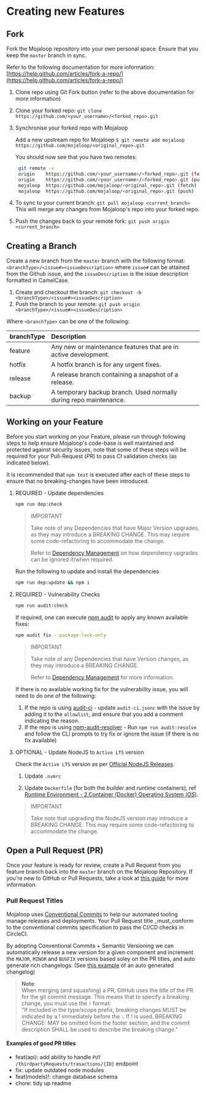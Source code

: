 # Creating new Features

## Fork

Fork the Mojaloop repository into your own personal space. Ensure that you keep the `master` branch in sync.

Refer to the following documentation for more information: [https://help.github.com/articles/fork-a-repo/](https://help.github.com/articles/fork-a-repo/)

1. Clone repo using Git Fork button \(refer to the above documentation for more information\)
2. Clone your forked repo: `git clone https://github.com/<your_username>/<forked_repo>.git`
3. Synchronise your forked repo with Mojaloop

   Add a new upstream repo for Mojaloop `$ git remote add mojaloop https://github.com/mojaloop/<original_repo>.git`

   You should now see that you have two remotes:

   ```bash
    git remote -v
    origin    https://github.com/<your_username>/<forked_repo>.git (fetch)
    origin    https://github.com/<your_username>/<forked_repo>.git (push)
    mojaloop  https://github.com/mojaloop/<original_repo>.git (fetch)
    mojaloop  https://github.com/mojaloop/<original_repo>.git (push)
   ```

4. To sync to your current branch: `git pull mojaloop <current_branch>` This will merge any changes from Mojaloop's repo into your forked repo.
5. Push the changes back to your remote fork: `git push origin <current_branch>`

## Creating a Branch

Create a new branch from the `master` branch with the following format: `<branchType>/<issue#><issueDescription>` where `issue#` can be attained from the Github issue, and the `issueDescription` is the issue description formatted in CamelCase.

1. Create and checkout the branch: `git checkout -b <branchType>/<issue#><issueDescription>`
2. Push the branch to your remote: `git push origin <branchType>/<issue#><issueDescription>`

Where `<branchType>` can be one of the following:

| branchType | Description |
| :--- | :--- |
| feature | Any new or maintenance features that are in active development. |
| hotfix | A hotfix branch is for any urgent fixes. |
| release | A release branch containing a snapshot of a release. |
| backup | A temporary backup branch. Used normally during repo maintenance. |

## Working on your Feature

Before you start working on your Feature, please run through following steps to help ensure Mojaloop's  code-base is well maintained and protected against security issues, note that some of these steps will be required for your Pull-Request (*PR*) to pass CI validation checks (as indicated below).

It is recommended that `npm test` is executed after each of these steps to ensure that no breaking-changes have been introduced.

1. REQUIRED - Update dependencies

   ```bash
   npm run dep:check
   ```

   >
   > IMPORTANT
   >
   > Take note of any Dependencies that have Major Version upgrades, as they may introduce a BREAKING CHANGE. This may require some code-refactoring to accommodate the change.
   >
   > Refer to [Dependency Management](./guide#dependency-upgrades) on how dependency upgrades can be ignored if/when required.
   >

   Run the following to update and install the dependencies

   ```bash
   npm run dep:update && npm i
   ```

2. REQUIRED - Vulnerability Checks

   ```bash
   npm run audit:check
   ```

   If required, one can execute [npm audit](https://docs.npmjs.com/cli/v8/commands/npm-audit) to apply any known available fixes:

   ```bash
   npm audit fix --package-lock-only
   ```

   >
   > IMPORTANT
   >
   > Take note of any Dependencies that have Version changes, as they may introduce a BREAKING CHANGE.
   >
   > Refer to [Dependency Management](./guide#dependency-auditing) for more information.
   >

   If there is no available working fix for the vulnerability issue, you will need to do one of the following:

   1. If the repo is using [audit-ci](https://www.npmjs.com/package/audit-ci) - update `audit-ci.jsonc` with the issue by adding it to the `allowlist`, and ensure that you add a comment indicating the reason.
   2. If the repo is using [npm-audit-resolver](https://www.npmjs.com/package/npm-audit-resolver) - Run `npm run audit:resolve` and follow the CLI prompts to try fix or ignore the issue (if there is no fix available)

3. OPTIONAL - Update NodeJS to `Active LTS` version

   Check the `Active LTS` version as per [Official NodeJS Releases](https://nodejs.org/en/about/releases).

   1. Update `.nvmrc`

   2. Update `Dockerfile` (for both the *builder* and *runtime* containers), ref [Runtime Environment - 2.Container (Docker) Operating System (*OS*)](./guide.md#runtime-environment).

   >
   > IMPORTANT
   >
   > Take note that upgrading the NodeJS version may introduce a BREAKING CHANGE. This may require some code-refactoring to accommodate the change.
   >

## Open a Pull Request (PR)

Once your feature is ready for review, create a Pull Request from you feature branch back into the `master` branch on the Mojaloop Repository. If you're new to GitHub or Pull Requests, take a look at [this guide](https://docs.github.com/en/github/collaborating-with-issues-and-pull-requests/about-pull-requests) for more information.

### Pull Request Titles

Mojaloop uses [Conventional Commits](https://www.conventionalcommits.org/en/v1.0.0/) to help our automated tooling manage releases and deployments. Your Pull Request title _must_conform to the conventional commits specification to pass the CI/CD checks in CircleCI.

By adopting Conventional Commits + Semantic Versioning we can automatically release a new version for a given component and increment the `MAJOR`, `MINOR` and `BUGFIX` versions based soley on the PR titles, and auto generate rich changelogs. (See [this example](https://github.com/mojaloop/thirdparty-scheme-adapter/releases/tag/v11.20.0) of an auto generated changelog)

> **Note**:  
> When merging (and squashing) a PR, GitHub uses the *title* of the PR for the git commit message. This means that to specify a breaking change, you must use the `!` format:  
> "If included in the type/scope prefix, breaking changes MUST be indicated by a ! immediately before the :. If ! is used, BREAKING CHANGE: MAY be omitted from the footer section, and the commit description SHALL be used to describe the breaking change."

#### Examples of good PR titles

- feat(api): add ability to handle `PUT /thirdpartyRequests/trasactions/{ID}` endpoint
- fix: update outdated node modules
- feat(models)!: change database schema
- chore: tidy up readme
